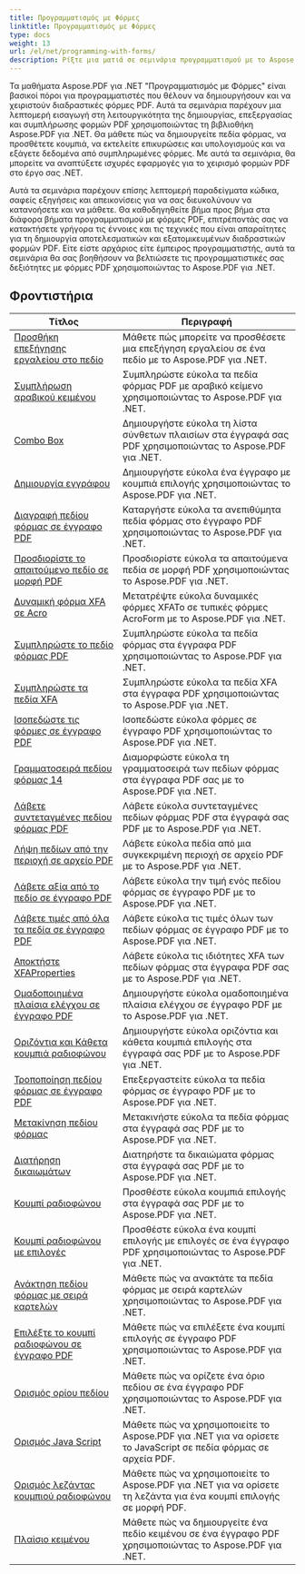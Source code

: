 ```yaml
---
title: Προγραμματισμός με Φόρμες
linktitle: Προγραμματισμός με Φόρμες
type: docs
weight: 13
url: /el/net/programming-with-forms/
description: Ρίξτε μια ματιά σε σεμινάρια προγραμματισμού με το Aspose.PDF Forms για .NET για να δημιουργήσετε και να διαχειριστείτε διαδραστικές φόρμες στα αρχεία PDF σας.
---
```

Τα μαθήματα Aspose.PDF για .NET "Προγραμματισμός με Φόρμες" είναι βασικοί πόροι για προγραμματιστές που θέλουν να δημιουργήσουν και να χειριστούν διαδραστικές φόρμες PDF. Αυτά τα σεμινάρια παρέχουν μια λεπτομερή εισαγωγή στη λειτουργικότητα της δημιουργίας, επεξεργασίας και συμπλήρωσης φορμών PDF χρησιμοποιώντας τη βιβλιοθήκη Aspose.PDF για .NET. Θα μάθετε πώς να δημιουργείτε πεδία φόρμας, να προσθέτετε κουμπιά, να εκτελείτε επικυρώσεις και υπολογισμούς και να εξάγετε δεδομένα από συμπληρωμένες φόρμες. Με αυτά τα σεμινάρια, θα μπορείτε να αναπτύξετε ισχυρές εφαρμογές για το χειρισμό φορμών PDF στο έργο σας .NET.

Αυτά τα σεμινάρια παρέχουν επίσης λεπτομερή παραδείγματα κώδικα, σαφείς εξηγήσεις και απεικονίσεις για να σας διευκολύνουν να κατανοήσετε και να μάθετε. Θα καθοδηγηθείτε βήμα προς βήμα στα διάφορα βήματα προγραμματισμού με φόρμες PDF, επιτρέποντάς σας να κατακτήσετε γρήγορα τις έννοιες και τις τεχνικές που είναι απαραίτητες για τη δημιουργία αποτελεσματικών και εξατομικευμένων διαδραστικών φορμών PDF. Είτε είστε αρχάριος είτε έμπειρος προγραμματιστής, αυτά τα σεμινάρια θα σας βοηθήσουν να βελτιώσετε τις προγραμματιστικές σας δεξιότητες με φόρμες PDF χρησιμοποιώντας το Aspose.PDF για .NET.

## Φροντιστήρια
| Τίτλος | Περιγραφή |
| --- | --- | 
| [Προσθήκη επεξήγησης εργαλείου στο πεδίο](./add-tooltip-to-field/) | Μάθετε πώς μπορείτε να προσθέσετε μια επεξήγηση εργαλείου σε ένα πεδίο με το Aspose.PDF για .NET. |  
| [Συμπλήρωση αραβικού κειμένου](./arabic-text-filling/) | Συμπληρώστε εύκολα τα πεδία φόρμας PDF με αραβικό κείμενο χρησιμοποιώντας το Aspose.PDF για .NET. |  
| [Combo Box](./combo-box/) | Δημιουργήστε εύκολα τη λίστα σύνθετων πλαισίων στα έγγραφά σας PDF χρησιμοποιώντας το Aspose.PDF για .NET. |  
| [Δημιουργία εγγράφου](./create-doc/) | Δημιουργήστε εύκολα ένα έγγραφο με κουμπιά επιλογής χρησιμοποιώντας το Aspose.PDF για .NET. |  
| [Διαγραφή πεδίου φόρμας σε έγγραφο PDF](./delete-form-field/) | Καταργήστε εύκολα τα ανεπιθύμητα πεδία φόρμας στο έγγραφο PDF χρησιμοποιώντας το Aspose.PDF για .NET. |  
| [Προσδιορίστε το απαιτούμενο πεδίο σε μορφή PDF](./determine-required-field/) | Προσδιορίστε εύκολα τα απαιτούμενα πεδία σε μορφή PDF χρησιμοποιώντας το Aspose.PDF για .NET. |  
| [Δυναμική φόρμα XFA σε Acro](./dynamic-xfa-to-acro-form/) | Μετατρέψτε εύκολα δυναμικές φόρμες XFATo σε τυπικές φόρμες AcroForm με το Aspose.PDF για .NET. |  
| [Συμπληρώστε το πεδίο φόρμας PDF](./fill-form-field/) | Συμπληρώστε εύκολα τα πεδία φόρμας στα έγγραφα PDF χρησιμοποιώντας το Aspose.PDF για .NET. |  
| [Συμπληρώστε τα πεδία XFA](./fill-xfafields/) | Συμπληρώστε εύκολα τα πεδία XFA στα έγγραφα PDF χρησιμοποιώντας το Aspose.PDF για .NET. |  
| [Ισοπεδώστε τις φόρμες σε έγγραφο PDF](./flatten-forms/) | Ισοπεδώστε εύκολα φόρμες σε έγγραφο PDF χρησιμοποιώντας το Aspose.PDF για .NET. |  
| [Γραμματοσειρά πεδίου φόρμας 14](./form-field-font-14/) | Διαμορφώστε εύκολα τη γραμματοσειρά των πεδίων φόρμας στα έγγραφα PDF σας με το Aspose.PDF για .NET. |  
| [Λάβετε συντεταγμένες πεδίου φόρμας PDF](./get-coordinates/) | Λάβετε εύκολα συντεταγμένες πεδίων φόρμας PDF στα έγγραφά σας PDF με το Aspose.PDF για .NET. |  
| [Λήψη πεδίων από την περιοχή σε αρχείο PDF](./get-fields-from-region/) | Λάβετε εύκολα πεδία από μια συγκεκριμένη περιοχή σε αρχείο PDF με το Aspose.PDF για .NET. |  
| [Λάβετε αξία από το πεδίο σε έγγραφο PDF](./get-value-from-field/) | Λάβετε εύκολα την τιμή ενός πεδίου φόρμας σε έγγραφο PDF με το Aspose.PDF για .NET. |  
| [Λάβετε τιμές από όλα τα πεδία σε έγγραφο PDF](./get-values-from-all-fields/) | Λάβετε εύκολα τις τιμές όλων των πεδίων φόρμας σε έγγραφο PDF με το Aspose.PDF για .NET. |  
| [Αποκτήστε XFAProperties](./get-xfaproperties/) | Λάβετε εύκολα τις ιδιότητες XFA των πεδίων φόρμας στα έγγραφα PDF σας με το Aspose.PDF για .NET. |  
| [Ομαδοποιημένα πλαίσια ελέγχου σε έγγραφο PDF](./grouped-check-boxes/) | Δημιουργήστε εύκολα ομαδοποιημένα πλαίσια ελέγχου σε έγγραφο PDF με το Aspose.PDF για .NET. |  
| [Οριζόντια και Κάθετα κουμπιά ραδιοφώνου](./horizontally-and-vertically-radio-buttons/) | Δημιουργήστε εύκολα οριζόντια και κάθετα κουμπιά επιλογής στα έγγραφά σας PDF με το Aspose.PDF για .NET. |  
| [Τροποποίηση πεδίου φόρμας σε έγγραφο PDF](./modify-form-field/) | Επεξεργαστείτε εύκολα τα πεδία φόρμας σε έγγραφο PDF με το Aspose.PDF για .NET. |  
| [Μετακίνηση πεδίου φόρμας](./move-form-field/) | Μετακινήστε εύκολα τα πεδία φόρμας στα έγγραφά σας PDF με το Aspose.PDF για .NET. |  
| [Διατήρηση δικαιωμάτων](./preserve-rights/) | Διατηρήστε τα δικαιώματα φόρμας στα έγγραφά σας PDF με το Aspose.PDF για .NET. |  
| [Κουμπί ραδιοφώνου](./radio-button/) | Προσθέστε εύκολα κουμπιά επιλογής στα έγγραφά σας PDF με το Aspose.PDF για .NET. |  
| [Κουμπί ραδιοφώνου με επιλογές](./radio-button-with-options/) | Προσθέστε εύκολα ένα κουμπί επιλογής με επιλογές σε ένα έγγραφο PDF χρησιμοποιώντας το Aspose.PDF για .NET. |  
| [Ανάκτηση πεδίου φόρμας με σειρά καρτελών](./retrieve-form-field-in-tab-order/) | Μάθετε πώς να ανακτάτε τα πεδία φόρμας με σειρά καρτελών χρησιμοποιώντας το Aspose.PDF για .NET. |  
| [Επιλέξτε το κουμπί ραδιοφώνου σε έγγραφο PDF](./select-radio-button/) | Μάθετε πώς να επιλέξετε ένα κουμπί επιλογής σε έγγραφο PDF χρησιμοποιώντας το Aspose.PDF για .NET. |  
| [Ορισμός ορίου πεδίου](./set-field-limit/) | Μάθετε πώς να ορίζετε ένα όριο πεδίου σε ένα έγγραφο PDF χρησιμοποιώντας το Aspose.PDF για .NET. |  
| [Ορισμός Java Script](./set-java-script/) | Μάθετε πώς να χρησιμοποιείτε το Aspose.PDF για .NET για να ορίσετε το JavaScript σε πεδία φόρμας σε αρχεία PDF. |  
| [Ορισμός λεζάντας κουμπιού ραδιοφώνου](./set-radio-button-caption/) | Μάθετε πώς να χρησιμοποιείτε το Aspose.PDF για .NET για να ορίσετε τη λεζάντα για ένα κουμπί επιλογής σε μορφή PDF. |  
| [Πλαίσιο κειμένου](./text-box/) | Μάθετε πώς να δημιουργείτε ένα πεδίο κειμένου σε ένα έγγραφο PDF χρησιμοποιώντας το Aspose.PDF για .NET. |  